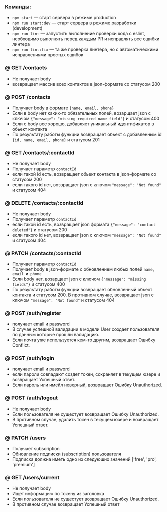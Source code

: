 ### Команды:

- `npm start` &mdash; старт сервера в режиме production
- `npm run start:dev` &mdash; старт сервера в режиме разработки (development)
- `npm run lint` &mdash; запустить выполнение проверки кода с eslint, необходимо выполнять перед каждым PR и исправлять все ошибки линтера
- `npm run lint:fix` &mdash; та же проверка линтера, но с автоматическими исправлениями простых ошибок

### @ GET /contacts

- Не получает body
- возвращает массив всех контактов в json-формате со статусом 200

### @ POST /contacts

- Получает body в формате `{name, email, phone}`
- Если в body нет каких-то обязательных полей, возарщает json с ключом
  `{"message": "missing required name field"}` и статусом 400
- Если с body все хорошо, добавляет уникальный идентификатор в обьект контакта
- По результату работы функции возвращает обьект с добавленным id
  `{id, name, email, phone}` и статусом 201

### @ GET /contacts/:contactId

- Не получает body
- Получает параметр `contactId`
- если такой id есть, возвращает обьект контакта в json-формате со статусом 200
- если такого id нет, возвращает json с ключом `"message": "Not found"` и
  статусом 404

### @ DELETE /contacts/:contactId

- Не получает body
- Получает параметр `contactId`
- если такой id есть, возвращает json формата `{"message": "contact deleted"}` и
  статусом 200
- если такого id нет, возвращает json с ключом `"message": "Not found"` и
  статусом 404

### @ PATCH /contacts/:contactId

- Получает параметр `contactId`
- Получает body в json-формате c обновлением любых полей `name, email и phone`
- Если body нет, возарщает json с ключом `{"message": "missing fields"}` и
  статусом 400
- По результату работы функции возвращает обновленный обьект контакта и статусом 200. В противном случае, возвращает json с ключом
  `"message": "Not found"` и статусом 404

### @ POST /auth/register

- получает email и password
- В случае успешной валидации в модели User создает пользователя по данным которые прошли валидацию.
- Если почта уже используется кем-то другим, возвращает Ошибку Conflict.

### @ POST /auth/login

- получает email и password
- если пароли совпадают создет токен, сохраняет в текущем юзере и возвращает Успешный ответ.
- Если пароль или имейл неверный, возвращает Ошибку Unauthorized.

### @ POST /auth/logout

- Не получает body
- Если пользователя не сущестует возвращает Ошибку Unauthorized.
- В противном случае, удалить токен в текущем юзере и возвращает Успешный ответ.

### @ PATCH /users

- Получает subscription
- Обновление подписки (subscription) пользователя
- Подписка должна иметь одно из следующих значений ['free', 'pro', 'premium']

### @ GET /users/current

- Не получает body
- Ищет информацию по токену из заголовка
- Если пользователя не сущестует возвращает Ошибку Unauthorized.
- В противном случае возвращает Успешный ответ
